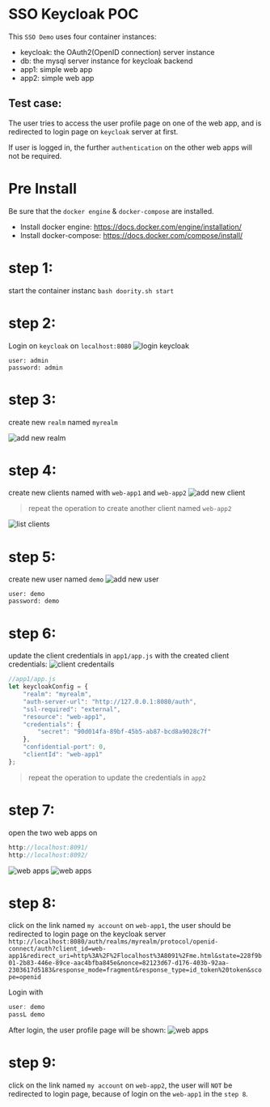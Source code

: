 SSO Keycloak POC
=====================
This `SSO Demo` uses four container instances:
- keycloak: the OAuth2(OpenID connection) server instance
- db: the mysql server instance for keycloak backend
- app1: simple web app
- app2: simple web app

## Test case:
The user tries to access the user profile page on one of the web app,
and is redirected to login page on `keycloak` server at first.

If user is logged in, the further `authentication` on the other web apps will
not be required.


# Pre Install
Be sure that the `docker engine` & `docker-compose` are installed.

- Install docker engine: https://docs.docker.com/engine/installation/
- Install docker-compose: https://docs.docker.com/compose/install/


# step 1: 
start the container instanc
`bash doority.sh start`


# step 2: 
Login on `keycloak` on `localhost:8080`
![login keycloak](img/web_keycloak.png)

```angular2html
user: admin
password: admin
```


# step 3: 
create new `realm` named `myrealm`

![add new realm](img/add_realm.png)


# step 4: 
create new clients named with `web-app1` and `web-app2`
![add new client](img/add_client_web_app1.png)

> repeat the operation to create another client named `web-app2`

![list clients](img/create_clients.png)

# step 5:
create new user named `demo`
![add new user](img/add_user_demo.png)
```angular2html
user: demo
password: demo
```


# step 6:
update the client credentials in `app1/app.js` with the created client credentials:
![ client credentails](img/client_credentials.png)
```javascript
//app1/app.js
let keycloakConfig = {
    "realm": "myrealm",
    "auth-server-url": "http://127.0.0.1:8080/auth",
    "ssl-required": "external",
    "resource": "web-app1",
    "credentials": {
        "secret": "90d014fa-89bf-45b5-ab87-bcd8a9028c7f"
    },
    "confidential-port": 0,
    "clientId": "web-app1"
};
```

> repeat the operation to update the credentials in `app2`

# step 7:
open the two web apps on
```javascript
http://localhost:8091/
http://localhost:8092/
```
![ web apps](img/web_app1.png)
![ web apps](img/web_app2.png)

# step 8:
click on the link named `my account` on `web-app1`, the user should be redirected
to login page on the keycloak server `http://localhost:8080/auth/realms/myrealm/protocol/openid-connect/auth?client_id=web-app1&redirect_uri=http%3A%2F%2Flocalhost%3A8091%2Fme.html&state=228f9b01-2b83-446e-89ce-aac4bfba845e&nonce=82123d67-d176-403b-92aa-2303617d5183&response_mode=fragment&response_type=id_token%20token&scope=openid`

Login with
```javascript
user: demo
passL demo
```
After login, the user profile page will be shown:
![ web apps](img/user_profile.png)


# step 9:
click on the link named `my account` on `web-app2`, the user will `NOT` be redirected 
to login page, because of login on the `web-app1` in the `step 8`.



